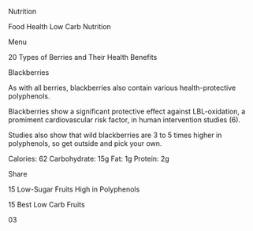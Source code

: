 Nutrition

Food
Health
Low Carb
Nutrition

Menu

20 Types of Berries and Their Health Benefits

Blackberries

As with all berries, blackberries also contain various health-protective polyphenols.

Blackberries show a significant protective effect against LBL-oxidation, a promiment cardiovascular risk factor, in human intervention studies (6).

Studies also show that wild blackberries are 3 to 5 times higher in polyphenols, so get outside and pick your own.

Calories: 62
Carbohydrate: 15g
Fat: 1g
Protein: 2g

Share

15 Low-Sugar Fruits High in Polyphenols

15 Best Low Carb Fruits

03
